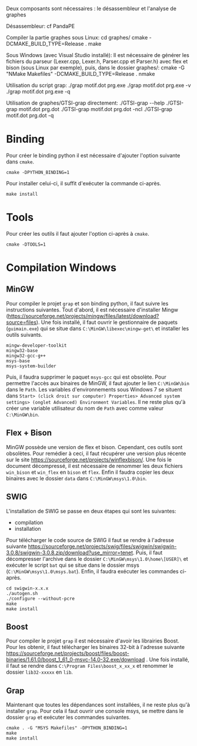 Deux composants sont nécessaires : le désassembleur et l'analyse de graphes

Désassembleur:
cf PandaPE

Compiler la partie graphes sous Linux:
cd graphes/
cmake -DCMAKE_BUILD_TYPE=Release .
make

Sous Windows (avec Visual Studio installé):
Il est nécessaire de générer les fichiers du parseur (Lexer.cpp, Lexer.h, Parser.cpp et Parser.h) avec flex et bison (sous Linux par exemple), puis, dans le dossier graphes/:
cmake -G "NMake Makefiles" -DCMAKE_BUILD_TYPE=Release .
nmake


Utilisation du script grap:
./grap motif.dot prg.exe
./grap motif.dot prg.exe -v
./grap motif.dot prg.exe -q

Utilisation de graphes/GTSI-grap directement:
./GTSI-grap --help
./GTSI-grap motif.dot prg.dot
./GTSI-grap motif.dot prg.dot -ncl
./GTSI-grap motif.dot prg.dot -q


# Binding

Pour créer le binding python il est nécessaire d'ajouter l'option suivante dans `cmake`.

```
cmake -DPYTHON_BINDING=1
```

Pour installer celui-ci, il suffit d'exécuter la commande ci-après.

```
make install
```

# Tools

Pour créer les outils il faut ajouter l'option ci-après à `cmake`.

```
cmake -DTOOLS=1
```


# Compilation Windows

## MinGW

Pour compiler le projet `grap` et son binding python, il faut suivre les
instructions suivantes.  Tout d'abord, il est nécessaire d'installer Mingw
(https://sourceforge.net/projects/mingw/files/latest/download?source=files). Une
fois installé, il faut ouvrir le gestionnaire de paquets (`guimain.exe`) qui se
situe dans `C:\MinGW\libexec\mingw-get\` et installer les outils suivants.

```
mingw-developer-toolkit
mingw32-base
mingw32-gcc-g++
msys-base
msys-system-builder
```

Puis, il faudra supprimer le paquet `msys-gcc` qui est obsolète. Pour permettre
l'accès aux binaires de MinGW, il faut ajouter le lien `C:\MinGW\bin` dans le
`Path`. Les variables d'environnements sous Windows 7 se situent dans
`Start> (click droit sur computer) Properties> Advanced system settings> (onglet
Advanced) Environment Variables`. Il ne reste plus qu'à créer une variable
utilisateur du nom de `Path` avec comme valeur `C:\MinGW\bin`.


## Flex + Bison

MinGW possède une version de flex et bison. Cependant, ces outils sont
obsolètes. Pour remédier à ceci, il faut récupérer une version plus récente sur
le site https://sourceforge.net/projects/winflexbison/. Une fois le document
décompressé, il est nécessaire de renommer les deux fichiers `win_bison` et
`win_flex` en `bison` et `flex`. Enfin il faudra copier les deux binaires avec
le dossier `data` dans `C:\MinGW\msys\1.0\bin`.

## SWIG

L'installation de SWIG se passe en deux étapes qui sont les suivantes:
- compilation
- installation

Pour télécharger le code source de SWIG il faut se rendre à l'adresse suivante
https://sourceforge.net/projects/swig/files/swigwin/swigwin-3.0.8/swigwin-3.0.8.zip/download?use_mirror=tenet. Puis,
il faut décompresser l'archive dans le dossier `C:\MinGW\msys\1.0\home\[USER]\`
et exécuter le script `bat` qui se situe dans le dossier msys
(`C:\MinGW\msys\1.0\msys.bat`). Enfin, il faudra exécuter les commandes ci-après.

```
cd swigwin-x.x.x
./autogen.sh
./configure --without-pcre
make
make install
```
## Boost

Pour compiler le projet `grap` il est nécessaire d'avoir les librairies
Boost. Pour les obtenir, il faut télécharger les binaires 32-bit à l'adresse
suivante
https://sourceforge.net/projects/boost/files/boost-binaries/1.61.0/boost_1_61_0-msvc-14.0-32.exe/download
. Une fois installé, il faut se rendre dans `C:\Program Files\boost_x_xx_x` et
renommer le dossier `lib32-xxxxx` en `lib`.

## Grap

Maintenant que toutes les dépendances sont installées, il ne reste plus qu'à
installer `grap`. Pour cela il faut ouvrir une console msys, se mettre dans le
dossier `grap` et exécuter les commandes suivantes.

```
cmake . -G "MSYS Makefiles" -DPYTHON_BINDING=1
make
make install
```